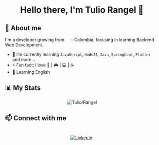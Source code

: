  <h1 align="center"><b>
   Hello there, I'm Tulio Rangel 👋</b>
</h1>

## :triangular_flag_on_post: About me

I'm a developer growing  from <img src="https://www.worldometers.info/img/flags/co-flag.gif" width="14"/> - Colombia,  focusing in learning Backend Web Development.
- 🌱 I’m currently learning `JavaScript`, `NodeJS`, `Java`, `Springboot`, `Flutter` and more...
- ⚡ Fun fact: I love :book: | :video_game: | :computer: | :coffee:
- :speech_balloon: Learning English

## :bar_chart: My Stats

<p align="center">
   <img  align="center"  src="https://github-readme-stats.vercel.app/api/top-langs/?username=Tulio-Rangel&show_icons=true&theme=synthwave&title_color=ffffff&text_color=ffffff&locale=en&layout=compact" alt="Tulio/Rangel">
 </p>
 


## :mailbox:  Connect with me
<p align="center">
<br>
<a href="https://www.linkedin.com/in/tulio-rangel/" target="_blank"><img src="https://img.shields.io/badge/linkedin-%230077B5.svg?&style=for-the-badge&logo=linkedin&logoColor=white" alt="LinkedIn" /></a>&nbsp;
</p>

<!--
- 👋 Hi, I’m @Tulio-Rangel
- 👀 I’m interested in...
- 🌱 I’m currently learning...
- 💞️ I’m looking to collaborate on...
- 📫 How to reach me...
-->
<!---
Tulio-Rangel/Tulio-Rangel is a ✨ special ✨ repository because its `README.md` (this file) appears on your GitHub profile.
You can click the Preview link to take a look at your changes.
--->
